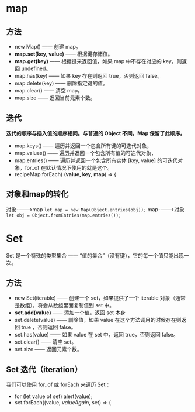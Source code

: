 # map
## 方法
- new Map() —— 创建 map。
- **map.set(key, value)** —— 根据键存储值。
- **map.get(key)** —— 根据键来返回值，如果 map 中不存在对应的 key，则返回 undefined。
- map.has(key) —— 如果 key 存在则返回 true，否则返回 false。
- map.delete(key) —— 删除指定键的值。
- map.clear() —— 清空 map。
- map.size —— 返回当前元素个数。
## 迭代
**迭代的顺序与插入值的顺序相同。与普通的 Object 不同，Map 保留了此顺序。**
- map.keys() —— 遍历并返回一个包含所有键的可迭代对象，
- map.values() —— 遍历并返回一个包含所有值的可迭代对象，
- map.entries() —— 遍历并返回一个包含所有实体 [key, value] 的可迭代对象，for..of 在默认情况下使用的就是这个。
- recipeMap.forEach( (**value, key, map**) => {
## 对象和map的转化
对象---->map
`let map = new Map(Object.entries(obj));`
map---->对象
`let obj = Object.fromEntries(map.entries()); `
# Set
Set 是一个特殊的类型集合 —— “值的集合”（没有键），它的每一个值只能出现一次。
## 方法
- new Set(iterable) —— 创建一个 set，如果提供了一个 iterable 对象（通常是数组），将会从数组里面复制值到 set 中。
- **set.add(value)** —— 添加一个值，返回 set 本身
- set.delete(value) —— 删除值，如果 value 在这个方法调用的时候存在则返回 true ，否则返回 false。
- set.has(value) —— 如果 value 在 set 中，返回 true，否则返回 false。
- set.clear() —— 清空 set。
- set.size —— 返回元素个数。
## Set 迭代（iteration）
我们可以使用 for..of 或 forEach 来遍历 Set：
- for (let value of set) alert(value);
- set.forEach((value, *valueAgain*, set) => {